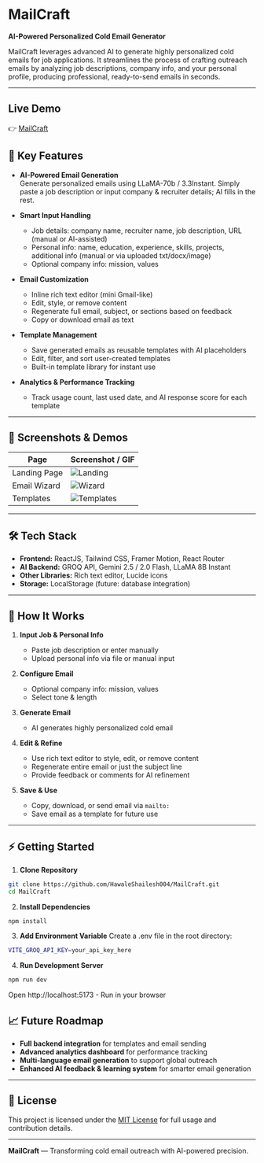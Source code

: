 # MailCraft

**AI-Powered Personalized Cold Email Generator**

MailCraft leverages advanced AI to generate highly personalized cold emails for job applications. It streamlines the process of crafting outreach emails by analyzing job descriptions, company info, and your personal profile, producing professional, ready-to-send emails in seconds.

---

## Live Demo

👉 [MailCraft](https://mail-craftt.vercel.app)

## 🌟 Key Features

- **AI-Powered Email Generation**  
  Generate personalized emails using LLaMA-70b / 3.3Instant. Simply paste a job description or input company & recruiter details; AI fills in the rest.

- **Smart Input Handling**

  - Job details: company name, recruiter name, job description, URL (manual or AI-assisted)
  - Personal info: name, education, experience, skills, projects, additional info (manual or via uploaded txt/docx/image)
  - Optional company info: mission, values

- **Email Customization**

  - Inline rich text editor (mini Gmail-like)
  - Edit, style, or remove content
  - Regenerate full email, subject, or sections based on feedback
  - Copy or download email as text

- **Template Management**

  - Save generated emails as reusable templates with AI placeholders
  - Edit, filter, and sort user-created templates
  - Built-in template library for instant use

- **Analytics & Performance Tracking**
  - Track usage count, last used date, and AI response score for each template

---

## 📸 Screenshots & Demos

| Page         | Screenshot / GIF                        |
| ------------ | --------------------------------------- |
| Landing Page | ![Landing](./screenshots/landing.gif)    |
| Email Wizard | ![Wizard](./screenshots/wizard.gif)       |
| Templates    | ![Templates](./screenshots/templates.gif) |

---

## 🛠 Tech Stack

- **Frontend:** ReactJS, Tailwind CSS, Framer Motion, React Router
- **AI Backend:** GROQ API, Gemini 2.5 / 2.0 Flash, LLaMA 8B Instant
- **Other Libraries:** Rich text editor, Lucide icons
- **Storage:** LocalStorage (future: database integration)

---

## 🚀 How It Works

1. **Input Job & Personal Info**

   - Paste job description or enter manually
   - Upload personal info via file or manual input

2. **Configure Email**

   - Optional company info: mission, values
   - Select tone & length

3. **Generate Email**

   - AI generates highly personalized cold email

4. **Edit & Refine**

   - Use rich text editor to style, edit, or remove content
   - Regenerate entire email or just the subject line
   - Provide feedback or comments for AI refinement

5. **Save & Use**
   - Copy, download, or send email via `mailto:`
   - Save email as a template for future use

---

## ⚡ Getting Started

1. **Clone Repository**

```bash
git clone https://github.com/HawaleShailesh004/MailCraft.git
cd MailCraft
```

2. **Install Dependencies**

```bash
npm install
```

3. **Add Environment Variable**
   Create a .env file in the root directory:

```bash
VITE_GROQ_API_KEY=your_api_key_here
```

4. **Run Development Server**

```bash
npm run dev
```

Open http://localhost:5173 - Run in your browser

## 📈 Future Roadmap

- **Full backend integration** for templates and email sending
- **Advanced analytics dashboard** for performance tracking
- **Multi-language email generation** to support global outreach
- **Enhanced AI feedback & learning system** for smarter email generation

---

## 📜 License

This project is licensed under the [MIT License](LICENSE) for full usage and contribution details.

---

**MailCraft** — Transforming cold email outreach with AI-powered precision.
